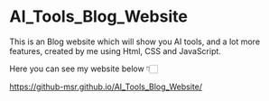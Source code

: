 # AI_Tools_Blog_Website
This is an Blog website which will show you AI tools, and a lot more features, created by me using Html, CSS and JavaScript.


Here you can see my website below 👇🏻

https://github-msr.github.io/AI_Tools_Blog_Website/
